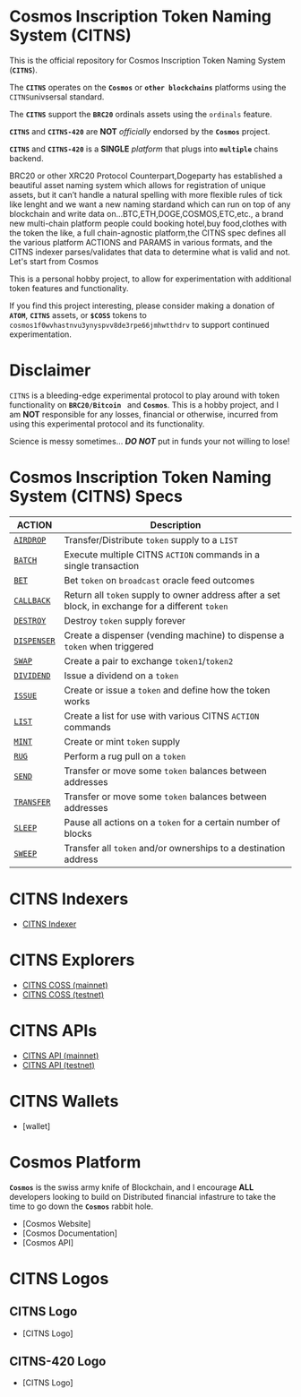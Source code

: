# Cosmos Inscription Token Naming System (CITNS)

This is the official repository for Cosmos Inscription Token Naming System (**`CITNS`**). 

The **`CITNS`** operates on the **`Cosmos`** or **`other blockchains`** platforms using the `CITNS`univsersal standard. 

The **`CITNS`** support the **`BRC20`** ordinals assets using the `ordinals` feature. 

**`CITNS`** and **`CITNS-420`** are **NOT** _officially_ endorsed by the **`Cosmos`** project. 

**`CITNS`** and **`CITNS-420`** is a **SINGLE** _platform_ that plugs into **`multiple`** chains backend.

BRC20 or other XRC20 Protocol Counterpart,Dogeparty has established a beautiful asset naming system which allows for registration of unique assets, but it can’t handle a natural spelling with more flexible rules of tick like lenght and we want a new naming stardand which can run on top of any blockchain and write data on...BTC,ETH,DOGE,COSMOS,ETC,etc., a brand new multi-chain platform people could booking hotel,buy food,clothes with the token the like, a full chain-agnostic platform,the CITNS spec defines all the various platform ACTIONS and PARAMS in various formats, and the CITNS indexer parses/validates that data to determine what is valid and not. Let's start from Cosmos


This is a personal hobby project, to allow for experimentation with additional token features and functionality.

If you find this project interesting, please consider making a donation of **`ATOM`**, **`CITNS`** assets, or **`$COSS`** tokens to `cosmos1f0wvhastnvu3ynyspvv8de3rpe66jmhwtthdrv` to support continued experimentation.


# Disclaimer 
`CITNS` is a bleeding-edge experimental protocol to play around with token functionality on **`BRC20/Bitcoin `** and **`Cosmos`**. This is a hobby project, and  I am **NOT** responsible for any losses, financial or otherwise, incurred from using this experimental protocol and its functionality. 

Science is messy sometimes... _**DO NOT**_ put in funds your not willing to lose!


# Cosmos Inscription Token Naming System (CITNS) Specs

| ACTION                                     | Description                                                                                       | 
| ------------------------------------------ | ------------------------------------------------------------------------------------------------- |
| [`AIRDROP`](./docs/actions/AIRDROP.md)     | Transfer/Distribute `token` supply to a `LIST`                                                    |
| [`BATCH`](./docs/actions/BATCH.md)         | Execute multiple CITNS `ACTION` commands in a single transaction                                   |
| [`BET`](./docs/actions/BET.md)             | Bet `token` on `broadcast` oracle feed outcomes                                                   |
| [`CALLBACK`](./docs/actions/CALLBACK.md)   | Return all `token` supply to owner address after a set block, in exchange for a different `token` |
| [`DESTROY`](./docs/actions/DESTROY.md)     | Destroy `token` supply forever                                                                    |
| [`DISPENSER`](./docs/actions/DISPENSER.md) | Create a dispenser (vending machine) to dispense a `token` when triggered                         |
| [`SWAP`](./docs/actions/SWAP.md)           | Create a pair to exchange `token1`/`token2`                         |
| [`DIVIDEND`](./docs/actions/DIVIDEND.md)   | Issue a dividend on a `token`                                                                     |
| [`ISSUE`](./docs/actions/ISSUE.md)         | Create or issue a `token` and define how the token works                                          |
| [`LIST`](./docs/actions/LIST.md)           | Create a list for use with various CITNS `ACTION` commands                                         |
| [`MINT`](./docs/actions/MINT.md)           | Create or mint `token` supply                                                                     |
| [`RUG`](./docs/actions/RUG.md)             | Perform a rug pull on a `token`                                                                   |
| [`SEND`](./docs/actions/SEND.md)           | Transfer or move some `token` balances between addresses                                          |
| [`TRANSFER`](./docs/actions/TRANSFER.md)   | Transfer or move some `token` balances between addresses                                          |
| [`SLEEP`](./docs/actions/SLEEP.md)         | Pause all actions on a `token` for a certain number of blocks                                     |
| [`SWEEP`](./docs/actions/SWEEP.md)         | Transfer all `token` and/or ownerships to a destination address                                   |


# CITNS Indexers
- [CITNS Indexer](.indexer/) 


# CITNS Explorers
- [CITNS COSS (mainnet)](https://coss.ink/)
- [CITNS COSS (testnet)](https://coss.ink/)


# CITNS APIs
- [CITNS API (mainnet)](https://coss.ink/api)
- [CITNS API (testnet)](https://coss.ink/api)


# CITNS Wallets
- [wallet]


# Cosmos Platform
**`Cosmos`** is the swiss army knife of Blockchain, and I encourage **ALL** developers looking to build on Distributed financial infastrure to take the time to go down the **`Cosmos`** rabbit hole.
- [Cosmos Website]
- [Cosmos Documentation]
- [Cosmos API]


# CITNS Logos

## CITNS Logo
- [CITNS Logo]

## CITNS-420 Logo
- [CITNS Logo]

